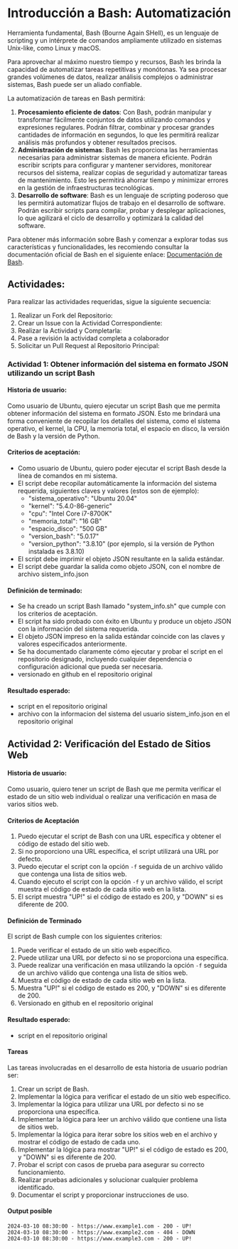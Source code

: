 # Introducción a Bash: Automatización

Herramienta fundamental, Bash (Bourne Again SHell), es un lenguaje de scripting y un intérprete de comandos ampliamente utilizado en sistemas Unix-like, como Linux y macOS.

Para aprovechar al máximo nuestro tiempo y recursos, Bash les brinda la capacidad de automatizar tareas repetitivas y monótonas. Ya sea procesar grandes volúmenes de datos, realizar análisis complejos o administrar sistemas, Bash puede ser un aliado confiable.

La automatización de tareas en Bash permitirá:

1. **Procesamiento eficiente de datos**: Con Bash, podrán manipular y transformar fácilmente conjuntos de datos utilizando comandos y expresiones regulares. Podrán filtrar, combinar y procesar grandes cantidades de información en segundos, lo que les permitirá realizar análisis más profundos y obtener resultados precisos.
2. **Administración de sistemas**: Bash les proporciona las herramientas necesarias para administrar sistemas de manera eficiente. Podrán escribir scripts para configurar y mantener servidores, monitorear recursos del sistema, realizar copias de seguridad y automatizar tareas de mantenimiento. Esto les permitirá ahorrar tiempo y minimizar errores en la gestión de infraestructuras tecnológicas.
3. **Desarrollo de software**: Bash es un lenguaje de scripting poderoso que les permitirá automatizar flujos de trabajo en el desarrollo de software. Podrán escribir scripts para compilar, probar y desplegar aplicaciones, lo que agilizará el ciclo de desarrollo y optimizará la calidad del software.


Para obtener más información sobre Bash y comenzar a explorar todas sus características y funcionalidades, les recomiendo consultar la documentación oficial de Bash en el siguiente enlace: [Documentación de Bash](https://www.gnu.org/software/bash/manual/bash.html).

## Actividades:

Para realizar las actividades requeridas, sigue la siguiente secuencia:

1. Realizar un Fork del Repositorio:
2. Crear un Issue con la Actividad Correspondiente:
3. Realizar la Actividad y Completarla:
4. Pase a revisión la actividad completa a colaborador
5. Solicitar un Pull Request al Repositorio Principal:

### Actividad 1: Obtener información del sistema en formato JSON utilizando un script Bash

#### Historia de usuario:

Como usuario de Ubuntu, quiero ejecutar un script Bash que me permita obtener información del sistema en formato JSON. Esto me brindará una forma conveniente de recopilar los detalles del sistema, como el sistema operativo, el kernel, la CPU, la memoria total, el espacio en disco, la versión de Bash y la versión de Python.

#### Criterios de aceptación:

- Como usuario de Ubuntu, quiero poder ejecutar el script Bash desde la línea de comandos en mi sistema.
- El script debe recopilar automáticamente la información del sistema requerida, 
  siguientes claves y valores (estos son de ejemplo):
    - "sistema_operativo": "Ubuntu 20.04"
    - "kernel": "5.4.0-86-generic"
    - "cpu": "Intel Core i7-8700K"
    - "memoria_total": "16 GB"
    - "espacio_disco": "500 GB"
    - "version_bash": "5.0.17"
    - "version_python": "3.8.10" (por ejemplo, si la versión de Python instalada es 3.8.10)
- El script debe imprimir el objeto JSON resultante en la salida estándar.
- El script debe guardar la salida como objeto JSON, con el nombre de archivo sistem_info.json

#### Definición de terminado:

- Se ha creado un script Bash llamado "system_info.sh" que cumple con los criterios de aceptación.
- El script ha sido probado con éxito en Ubuntu y produce un objeto JSON con la información del sistema requerida.
- El objeto JSON impreso en la salida estándar coincide con las claves y valores especificados anteriormente.
- Se ha documentado claramente cómo ejecutar y probar el script en el repositorio designado, incluyendo cualquier dependencia o configuración adicional que pueda ser necesaria.
- versionado en github en el repositorio original

#### Resultado esperado:
- script en el repositorio original
- archivo con la informacion del sistema del usuario sistem_info.json en el repositorio original



## Actividad 2: Verificación del Estado de Sitios Web

#### Historia de usuario:

Como usuario, quiero tener un script de Bash que me permita verificar el estado de un sitio web individual o realizar una verificación en masa de varios sitios web.

#### Criterios de Aceptación

1. Puedo ejecutar el script de Bash con una URL específica y obtener el código de estado del sitio web.
2. Si no proporciono una URL específica, el script utilizará una URL por defecto.
3. Puedo ejecutar el script con la opción `-f` seguida de un archivo válido que contenga una lista de sitios web.
4. Cuando ejecuto el script con la opción `-f` y un archivo válido, el script muestra el código de estado de cada sitio web en la lista.
5. El script muestra "UP!" si el código de estado es 200, y "DOWN" si es diferente de 200.

#### Definición de Terminado

El script de Bash cumple con los siguientes criterios:

1. Puede verificar el estado de un sitio web específico.
2. Puede utilizar una URL por defecto si no se proporciona una específica.
3. Puede realizar una verificación en masa utilizando la opción `-f` seguida de un archivo válido que contenga una lista de sitios web.
4. Muestra el código de estado de cada sitio web en la lista.
5. Muestra "UP!" si el código de estado es 200, y "DOWN" si es diferente de 200.
6. Versionado en github en el repositorio original

#### Resultado esperado:
- script en el repositorio original


#### Tareas

Las tareas involucradas en el desarrollo de esta historia de usuario podrían ser:

1. Crear un script de Bash.
2. Implementar la lógica para verificar el estado de un sitio web específico.
3. Implementar la lógica para utilizar una URL por defecto si no se proporciona una específica.
4. Implementar la lógica para leer un archivo válido que contiene una lista de sitios web.
5. Implementar la lógica para iterar sobre los sitios web en el archivo y mostrar el código de estado de cada uno.
6. Implementar la lógica para mostrar "UP!" si el código de estado es 200, y "DOWN" si es diferente de 200.
7. Probar el script con casos de prueba para asegurar su correcto funcionamiento.
8. Realizar pruebas adicionales y solucionar cualquier problema identificado.
9. Documentar el script y proporcionar instrucciones de uso.

#### Output posible

```shell
2024-03-10 08:30:00 - https://www.example1.com - 200 - UP!
2024-03-10 08:30:00 - https://www.example2.com - 404 - DOWN
2024-03-10 08:30:00 - https://www.example3.com - 200 - UP!
```
